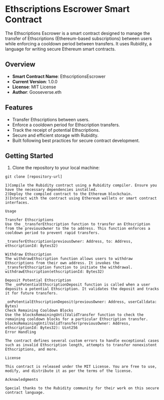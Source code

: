 # Ethscriptions Escrower Smart Contract

The Ethscriptions Escrower is a smart contract designed to manage the transfer of Ethscriptions (Ethereum-based subscriptions) between users while enforcing a cooldown period between transfers. It uses Rubidity, a language for writing secure Ethereum smart contracts.

## Overview

- **Smart Contract Name**: EthscriptionsEscrower
- **Current Version**: 1.0.0
- **License**: MIT License
- **Author**: Gooseverse.eth

## Features

- Transfer Ethscriptions between users.
- Enforce a cooldown period for Ethscription transfers.
- Track the receipt of potential Ethscriptions.
- Secure and efficient storage with Rubidity.
- Built following best practices for secure contract development.

## Getting Started

1. Clone the repository to your local machine:

```shell
git clone [repository-url]

1)Compile the Rubidity contract using a Rubidity compiler. Ensure you have the necessary dependencies installed.
2)Deploy the compiled contract to the Ethereum blockchain.
3)Interact with the contract using Ethereum wallets or smart contract interfaces.

Usage

Transfer Ethscriptions
Use the _transferEthscription function to transfer an Ethscription from the previousOwner to the to address. This function enforces a cooldown period to prevent rapid transfers.

_transferEthscription(previousOwner: Address, to: Address, ethscriptionId: Bytes32)

Withdraw Ethscription
The withdrawEthscription function allows users to withdraw Ethscriptions from their own address. It invokes the _transferEthscription function to initiate the withdrawal.
withdrawEthscription(ethscriptionId: Bytes32)

Deposit Potential Ethscription
The _onPotentialEthscriptionDeposit function is called when a user deposits a potential Ethscription. It validates the deposit and tracks it for future transfers.

_onPotentialEthscriptionDeposit(previousOwner: Address, userCalldata: Bytes)
Check Remaining Cooldown Blocks
Use the blocksRemainingUntilValidTransfer function to check the remaining cooldown blocks for a particular Ethscription transfer.
blocksRemainingUntilValidTransfer(previousOwner: Address, ethscriptionId: Bytes32): Uint256
Error Handling

The contract defines several custom errors to handle exceptional cases such as invalid Ethscription length, attempts to transfer nonexistent Ethscriptions, and more.

License

This contract is released under the MIT License. You are free to use, modify, and distribute it as per the terms of the license.

Acknowledgments

Special thanks to the Rubidity community for their work on this secure contract language.
